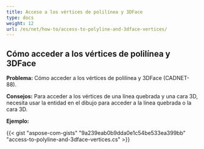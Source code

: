 ```yaml
---
title: Acceso a los vértices de polilínea y 3DFace
type: docs
weight: 12
url: /es/net/how-to/access-to-polyline-and-3dface-vertices/
---
```


## **Cómo acceder a los vértices de polilínea y 3DFace**

**Problema:** Cómo acceder a los vértices de polilínea y 3DFace (CADNET-88).

**Consejos:** Para acceder a los vértices de una línea quebrada y una cara 3D, necesita usar la entidad en el dibujo para acceder a la línea quebrada o la cara 3D.

**Ejemplo:**

{{< gist "aspose-com-gists" "9a239eab0b9dda0e1c54be533ea399bb" "access-to-polyline-and-3dface-vertices.cs" >}}
